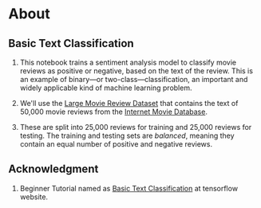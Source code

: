 # About

## Basic Text Classification

1. This notebook trains a sentiment analysis model to classify movie reviews as positive or negative, based on the text of the review. This is an example of binary—or two-class—classification, an important and widely applicable kind of machine learning problem.

2. We'll use the [Large Movie Review Dataset](https://ai.stanford.edu/~amaas/data/sentiment/) that contains the text of 50,000 movie reviews from the [Internet Movie Database](https://www.imdb.com/). 

3. These are split into 25,000 reviews for training and 25,000 reviews for testing. The training and testing sets are *balanced*, meaning they contain an equal number of positive and negative reviews.


## Acknowledgment

1. Beginner Tutorial named as [Basic Text Classification](https://www.tensorflow.org/tutorials/keras/text_classification#exercise_multi-class_classification_on_stack_overflow_questions) at tensorflow website.

